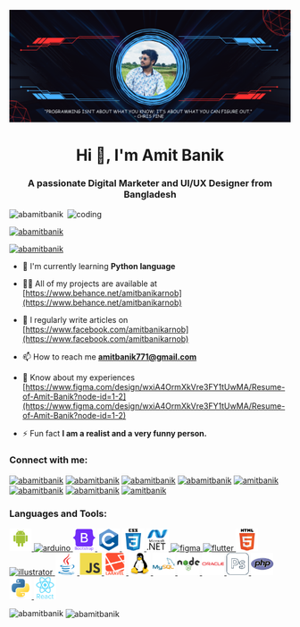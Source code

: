 ![logo](https://github.com/abamitbanik/abamitbanik/blob/main/GitHub%20Banner.png)
<h1 align="center">Hi 👋, I'm Amit Banik</h1>
<h3 align="center">A passionate Digital Marketer and UI/UX Designer from Bangladesh</h3>

<img align="right" alt="coding" width="400" src="https://i.gifer.com/4I9G.gif">

<p align="left"> <img src="https://komarev.com/ghpvc/?username=abamitbanik&label=Profile%20views&color=0e75b6&style=flat" alt="abamitbanik" /> </p>

<p align="left"> <a href="https://github.com/ryo-ma/github-profile-trophy"><img src="https://github-profile-trophy.vercel.app/?username=abamitbanik" alt="abamitbanik" /></a> </p>

<p align="left"> <a href="https://twitter.com/abamitbanik" target="blank"><img src="https://img.shields.io/twitter/follow/abamitbanik?logo=twitter&style=for-the-badge" alt="abamitbanik" /></a> </p>

- 🌱 I'm currently learning **Python language**

- 👨‍💻 All of my projects are available at [https://www.behance.net/amitbanikarnob](https://www.behance.net/amitbanikarnob)

- 📝 I regularly write articles on [https://www.facebook.com/amitbanikarnob](https://www.facebook.com/amitbanikarnob)

- 📫 How to reach me **amitbanik771@gmail.com**

- 📄 Know about my experiences [https://www.figma.com/design/wxiA4OrmXkVre3FY1tUwMA/Resume-of-Amit-Banik?node-id=1-2](https://www.figma.com/design/wxiA4OrmXkVre3FY1tUwMA/Resume-of-Amit-Banik?node-id=1-2)

- ⚡ Fun fact **I am a realist and a very funny person.**

<h3 align="left">Connect with me:</h3>
<p align="left">
<a href="https://twitter.com/abamitbanik" target="blank"><img align="center" src="https://raw.githubusercontent.com/rahuldkjain/github-profile-readme-generator/master/src/images/icons/Social/twitter.svg" alt="abamitbanik" height="30" width="40" /></a>
<a href="https://linkedin.com/in/abamitbanik" target="blank"><img align="center" src="https://raw.githubusercontent.com/rahuldkjain/github-profile-readme-generator/master/src/images/icons/Social/linked-in-alt.svg" alt="abamitbanik" height="30" width="40" /></a>
<a href="https://fb.com/abamitbanik" target="blank"><img align="center" src="https://raw.githubusercontent.com/rahuldkjain/github-profile-readme-generator/master/src/images/icons/Social/facebook.svg" alt="abamitbanik" height="30" width="40" /></a>
<a href="https://instagram.com/abamitbanik" target="blank"><img align="center" src="https://raw.githubusercontent.com/rahuldkjain/github-profile-readme-generator/master/src/images/icons/Social/instagram.svg" alt="abamitbanik" height="30" width="40" /></a>
<a href="https://dribbble.com/amitbanik" target="blank"><img align="center" src="https://raw.githubusercontent.com/rahuldkjain/github-profile-readme-generator/master/src/images/icons/Social/dribbble.svg" alt="amitbanik" height="30" width="40" /></a>
<a href="https://www.behance.net/abamitbanik" target="blank"><img align="center" src="https://raw.githubusercontent.com/rahuldkjain/github-profile-readme-generator/master/src/images/icons/Social/behance.svg" alt="abamitbanik" height="30" width="40" /></a>
<a href="https://www.youtube.com/c/abamitbanik" target="blank"><img align="center" src="https://raw.githubusercontent.com/rahuldkjain/github-profile-readme-generator/master/src/images/icons/Social/youtube.svg" alt="abamitbanik" height="30" width="40" /></a>
<a href="https://www.hackerrank.com/amitbanik" target="blank"><img align="center" src="https://raw.githubusercontent.com/rahuldkjain/github-profile-readme-generator/master/src/images/icons/Social/hackerrank.svg" alt="amitbanik" height="30" width="40" /></a>
</p>

<h3 align="left">Languages and Tools:</h3>
<p align="left"> <a href="https://developer.android.com" target="_blank" rel="noreferrer"> <img src="https://raw.githubusercontent.com/devicons/devicon/master/icons/android/android-original-wordmark.svg" alt="android" width="40" height="40"/> </a> <a href="https://www.arduino.cc/" target="_blank" rel="noreferrer"> <img src="https://cdn.worldvectorlogo.com/logos/arduino-1.svg" alt="arduino" width="40" height="40"/> </a> <a href="https://getbootstrap.com" target="_blank" rel="noreferrer"> <img src="https://raw.githubusercontent.com/devicons/devicon/master/icons/bootstrap/bootstrap-plain-wordmark.svg" alt="bootstrap" width="40" height="40"/> </a> <a href="https://www.cprogramming.com/" target="_blank" rel="noreferrer"> <img src="https://raw.githubusercontent.com/devicons/devicon/master/icons/c/c-original.svg" alt="c" width="40" height="40"/> </a> <a href="https://www.w3schools.com/css/" target="_blank" rel="noreferrer"> <img src="https://raw.githubusercontent.com/devicons/devicon/master/icons/css3/css3-original-wordmark.svg" alt="css3" width="40" height="40"/> </a> <a href="https://dotnet.microsoft.com/" target="_blank" rel="noreferrer"> <img src="https://raw.githubusercontent.com/devicons/devicon/master/icons/dot-net/dot-net-original-wordmark.svg" alt="dotnet" width="40" height="40"/> </a> <a href="https://www.figma.com/" target="_blank" rel="noreferrer"> <img src="https://www.vectorlogo.zone/logos/figma/figma-icon.svg" alt="figma" width="40" height="40"/> </a> <a href="https://flutter.dev" target="_blank" rel="noreferrer"> <img src="https://www.vectorlogo.zone/logos/flutterio/flutterio-icon.svg" alt="flutter" width="40" height="40"/> </a> <a href="https://www.w3.org/html/" target="_blank" rel="noreferrer"> <img src="https://raw.githubusercontent.com/devicons/devicon/master/icons/html5/html5-original-wordmark.svg" alt="html5" width="40" height="40"/> </a> <a href="https://www.adobe.com/in/products/illustrator.html" target="_blank" rel="noreferrer"> <img src="https://www.vectorlogo.zone/logos/adobe_illustrator/adobe_illustrator-icon.svg" alt="illustrator" width="40" height="40"/> </a> <a href="https://www.java.com" target="_blank" rel="noreferrer"> <img src="https://raw.githubusercontent.com/devicons/devicon/master/icons/java/java-original.svg" alt="java" width="40" height="40"/> </a> <a href="https://developer.mozilla.org/en-US/docs/Web/JavaScript" target="_blank" rel="noreferrer"> <img src="https://raw.githubusercontent.com/devicons/devicon/master/icons/javascript/javascript-original.svg" alt="javascript" width="40" height="40"/> </a> <a href="https://laravel.com/" target="_blank" rel="noreferrer"> <img src="https://raw.githubusercontent.com/devicons/devicon/master/icons/laravel/laravel-plain-wordmark.svg" alt="laravel" width="40" height="40"/> </a> <a href="https://www.linux.org/" target="_blank" rel="noreferrer"> <img src="https://raw.githubusercontent.com/devicons/devicon/master/icons/linux/linux-original.svg" alt="linux" width="40" height="40"/> </a> <a href="https://www.mysql.com/" target="_blank" rel="noreferrer"> <img src="https://raw.githubusercontent.com/devicons/devicon/master/icons/mysql/mysql-original-wordmark.svg" alt="mysql" width="40" height="40"/> </a> <a href="https://nodejs.org" target="_blank" rel="noreferrer"> <img src="https://raw.githubusercontent.com/devicons/devicon/master/icons/nodejs/nodejs-original-wordmark.svg" alt="nodejs" width="40" height="40"/> </a> <a href="https://www.oracle.com/" target="_blank" rel="noreferrer"> <img src="https://raw.githubusercontent.com/devicons/devicon/master/icons/oracle/oracle-original.svg" alt="oracle" width="40" height="40"/> </a> <a href="https://www.photoshop.com/en" target="_blank" rel="noreferrer"> <img src="https://raw.githubusercontent.com/devicons/devicon/master/icons/photoshop/photoshop-line.svg" alt="photoshop" width="40" height="40"/> </a> <a href="https://www.php.net" target="_blank" rel="noreferrer"> <img src="https://raw.githubusercontent.com/devicons/devicon/master/icons/php/php-original.svg" alt="php" width="40" height="40"/> </a> <a href="https://www.python.org" target="_blank" rel="noreferrer"> <img src="https://raw.githubusercontent.com/devicons/devicon/master/icons/python/python-original.svg" alt="python" width="40" height="40"/> </a> <a href="https://reactjs.org/" target="_blank" rel="noreferrer"> <img src="https://raw.githubusercontent.com/devicons/devicon/master/icons/react/react-original-wordmark.svg" alt="react" width="40" height="40"/> </a> </p>

<p><img align="left" src="https://github-readme-stats.vercel.app/api/top-langs?username=abamitbanik&show_icons=true&locale=en&layout=compact" alt="abamitbanik" /></p>

<p>&nbsp;<img align="center" src="https://github-readme-stats.vercel.app/api?username=abamitbanik&show_icons=true&locale=en" alt="abamitbanik" /></p>
